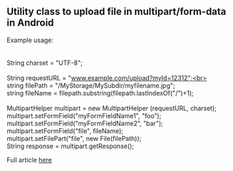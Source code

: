 <h2>Utility class to upload file in multipart/form-data in Android</h2>

Example usage:<br>
<br>
<br>
String charset = "UTF-8";<br>
<br>
String requestURL = "www.example.com/upload?myId=12312";<br>
<br>
string filePath = "/MyStorage/MySubdir/myfilename.jpg";<br>
string fileName = filepath.substring(filepath.lastIndexOf("/")+1);<br>
<br>
MultipartHelper  multipart = new MultipartHelper (requestURL, charset);<br>
multipart.setFormField("myFormFieldName1", "foo");<br>
multipart.setFormField("myFormFieldName2", "bar");<br>
multipart.setFormField("file", fileName);<br>
multipart.setFilePart("file", new File(filePath));<br>
String response = multipart.getResponse();<br>

Full article [here](https://www.paolotine.it/upload-di-un-file-in-multipart-form-data-in-android/)
